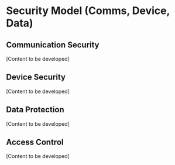 # Security Model (Comms, Device, Data)

<!-- Guiding prompts - remove when drafting:
• Detail end-to-end communication encryption
• Address device security features and hardening
• Explain data protection and storage encryption
• Cover authentication and access control mechanisms
• Include physical security considerations
• Reference compliance with Dubai Police security standards
-->

## Communication Security

[Content to be developed]

## Device Security

[Content to be developed]

## Data Protection

[Content to be developed]

## Access Control

[Content to be developed]

<!-- Content development notes:
• Target: 350 words
• Priority: HIGH
• Next: Detail encryption methods and key management
• Consider: Dubai Police security requirements and clearance levels
-->